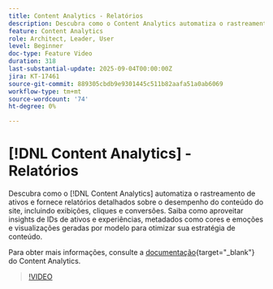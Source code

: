 ```yaml
---
title: Content Analytics - Relatórios
description: Descubra como o Content Analytics automatiza o rastreamento de ativos e fornece relatórios detalhados sobre o desempenho do conteúdo do site, incluindo exibições, cliques e conversões.
feature: Content Analytics
role: Architect, Leader, User
level: Beginner
doc-type: Feature Video
duration: 318
last-substantial-update: 2025-09-04T00:00:00Z
jira: KT-17461
source-git-commit: 889305cbdb9e9301445c511b82aafa51a0ab6069
workflow-type: tm+mt
source-wordcount: '74'
ht-degree: 0%

---
```


# [!DNL Content Analytics] - Relatórios

Descubra como o [!DNL Content Analytics] automatiza o rastreamento de ativos e fornece relatórios detalhados sobre o desempenho do conteúdo do site, incluindo exibições, cliques e conversões. Saiba como aproveitar insights de IDs de ativos e experiências, metadados como cores e emoções e visualizações geradas por modelo para otimizar sua estratégia de conteúdo.

Para obter mais informações, consulte a [documentação](https://experienceleague.adobe.com/en/docs/analytics-platform/using/content-analytics/report/report){target="_blank"} do Content Analytics.

>[!VIDEO](https://video.tv.adobe.com/v/3473037/?learn=on&enablevpops)
